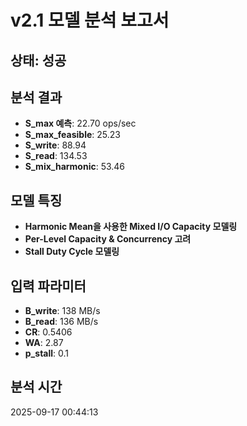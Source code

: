 # v2.1 모델 분석 보고서

## 상태: 성공

## 분석 결과
- **S_max 예측**: 22.70 ops/sec
- **S_max_feasible**: 25.23
- **S_write**: 88.94
- **S_read**: 134.53
- **S_mix_harmonic**: 53.46

## 모델 특징
- **Harmonic Mean을 사용한 Mixed I/O Capacity 모델링**
- **Per-Level Capacity & Concurrency 고려**
- **Stall Duty Cycle 모델링**

## 입력 파라미터
- **B_write**: 138 MB/s
- **B_read**: 136 MB/s
- **CR**: 0.5406
- **WA**: 2.87
- **p_stall**: 0.1

## 분석 시간
2025-09-17 00:44:13

